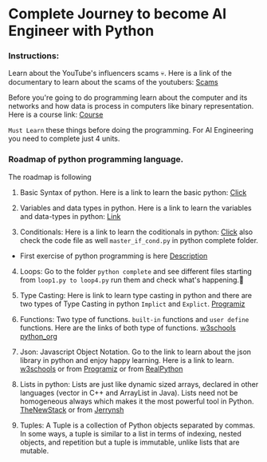 # Complete Journey to become AI Engineer with Python
### Instructions: 
Learn about the YouTube's influencers scams 💀. Here is a link of the documentary to learn about the scams of the youtubers: [Scams](https://www.linkedin.com/posts/hemvad_scams-edtech-india-activity-7141404088591683586-MLwC/)

Before you're going to do programming learn about the computer and its networks and how data is process in computers like binary representation. Here is a course link: [Course](https://www.khanacademy.org/computing/ap-computer-science-principles/computers-101)

`Must Learn` these things before doing the programming. For AI Engineering you need to complete just 4 units.
### Roadmap of python programming language.
The roadmap is following 
1. Basic Syntax of python.
Here is a link to learn the basic python: [Click](https://learnxinyminutes.com/docs/python/)

2. Variables and data types in python.
Here is a link to learn the variables and data-types in python: [Link](https://realpython.com/python-data-types/)

3. Conditionals: Here is a link to learn the coditionals in python: [Click](https://www.guru99.com/if-loop-python-conditional-structures.html)   also check the code file as well `master_if_cond.py` in python complete folder.
  - First exercise of python programming is here [Description](https://github.com/AhmedShafique313/AI_Engineer-with-python/blob/main/Python%20Complete/Exercise%20Solutions/sugar-level-description.md) 

4. Loops: Go to the folder `python complete` and see different files starting from `loop1.py to loop4.py` run them and check what's happening.🤔

5. Type Casting: Here is link to learn type casting in python and there are two types of Type Casting in python `Implict` and `Explict`. [Programiz](https://www.programiz.com/python-programming/type-conversion-and-casting)

6. Functions: Two type of functions. `built-in` functions and `user define` functions. Here are the links of both type of functions. [w3schools](https://www.w3schools.com/python/python_functions.asp) [python_org](https://docs.python.org/3/library/functions.html)


7. Json: Javascript Object Notation. Go to the link to learn about the json library in python and enjoy happy learning. Here is a link to learn. [w3schools](https://www.w3schools.com/python/python_json.asp) or from [Programiz](https://www.programiz.com/python-programming/json) or from [RealPython](https://realpython.com/python-json/)

8. Lists in python: Lists are just like dynamic sized arrays, declared in other languages (vector in C++ and ArrayList in Java). Lists need not be homogeneous always which makes it the most powerful tool in Python. [TheNewStack](https://thenewstack.io/python-for-beginners-lists/) or from [Jerrynsh](https://jerrynsh.com/tuples-vs-lists-vs-sets-in-python/) 

9. Tuples: A Tuple is a collection of Python objects separated by commas. In some ways, a tuple is similar to a list in terms of indexing, nested objects, and repetition but a tuple is immutable, unlike lists that are mutable. 